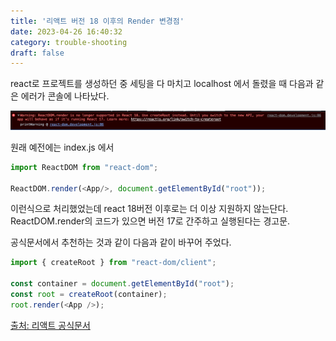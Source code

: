 ```yaml
---
title: '리액트 버전 18 이후의 Render 변경점'
date: 2023-04-26 16:40:32
category: trouble-shooting
draft: false
---
```


react로 프로젝트를 생성하던 중 세팅을 다 마치고 localhost 에서 돌렸을 때 다음과 같은 에러가 콘솔에 나타났다.

![react18 render change error](./images/render-in-ver-18-1.png)

원래 예전에는 index.js 에서

```javascript
import ReactDOM from "react-dom";

ReactDOM.render(<App/>, document.getElementById("root"));
```

이런식으로 처리했었는데 react 18버전 이후로는 더 이상 지원하지 않는단다.
ReactDOM.render의 코드가 있으면 버전 17로 간주하고 실행된다는 경고문.

공식문서에서 추천하는 것과 같이 다음과 같이 바꾸어 주었다.

```javascript
import { createRoot } from "react-dom/client";

const container = document.getElementById("root");
const root = createRoot(container);
root.render(<App />);
```


[출처: 리액트 공식문서](https://react.dev/blog/2022/03/08/react-18-upgrade-guide#updates-to-client-rendering-apis)
